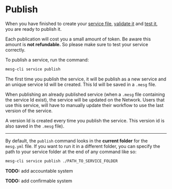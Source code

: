 # Publish

When you have finished to create your [service file](/./service/configuration.md), [validate it](/service/validation.md) and [test it](/service/test.md), you are ready to publish it.

Each publication will cost you a small amount of token. Be aware this amount is **not refundable.** So please make sure to test your service correctly.

To publish a service, run the command:

```bash
mesg-cli service publish
```

The first time you publish the service, it will be publish as a new service and an unique service Id will be created. This Id will be saved in a `.mesg` file.

When publishing an already published service \(when a `.mesg` file containing the service Id exist\), the service will be updated on the Network. Users that use this service, will have to manually update their workflow to use the last version of the service.

A version Id is created every time you publish the service. This version id is also saved in the `.mesg` file\).

---

By default, the `publish` command looks in the **current folder** for the `mesg.yml` file. If you want to run it in a different folder, you can specify the path to your service folder at the end of any command like so:

```bash
mesg-cli service publish ./PATH_TO_SERVICE_FOLDER
```

**TODO:** add accountable system

**TODO:** add confirmable system

